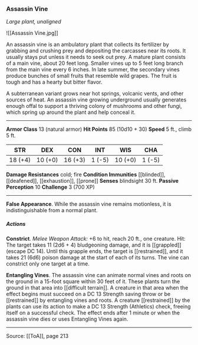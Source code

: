 ### Assassin Vine
_Large plant, unaligned_

![[Assassin Vine.jpg]]

An assassin vine is an ambulatory plant that collects its fertilizer by grabbing and crushing prey and depositing the carcasses near its roots. It usually stays put unless it needs to seek out prey. A mature plant consists of a main vine, about 20 feet long. Smaller vines up to 5 feet long branch from the main vine every 6 inches. In late summer, the secondary vines produce bunches of small fruits that resemble wild grapes. The fruit is tough and has a hearty but bitter flavor.

A subterranean variant grows near hot springs, volcanic vents, and other sources of heat. An assassin vine growing underground usually generates enough offal to support a thriving colony of mushrooms and other fungi, which spring up around the plant and help conceal it.






---

**Armor Class** 13 (natural armor)
**Hit Points** 85 (10d10 + 30)
**Speed** 5 ft., climb 5 ft.

| STR     | DEX     | CON     | INT     | WIS     | CHA     |
|---------|---------|---------|---------|---------|---------|
| 18 (+4) | 10 (+0) | 16 (+3) | 1 (-5) | 10 (+0) | 1 (-5) |

**Damage Resistances** cold; fire
**Condition Immunities** [[blinded]], [[deafened]], [[exhaustion]], [[prone]]
**Senses** blindsight 30 ft.
**Passive Perception** 10
**Challenge** 3 (700 XP)

---

**False Appearance**. While the assassin vine remains motionless, it is indistinguishable from a normal plant.

##### Actions
**Constrict**. _Melee Weapon Attack:_ +6 to hit, reach 20 ft., one creature. Hit: The target takes 11 (2d6 + 4) bludgeoning damage, and it is [[grappled]] (escape DC 14). Until this grapple ends, the target is [[restrained]], and it takes 21 (6d6) poison damage at the start of each of its turns. The vine can constrict only one target at a time.

**Entangling Vines**. The assassin vine can animate normal vines and roots on the ground in a 15-foot square within 30 feet of it. These plants turn the ground in that area into [[difficult terrain]]. A creature in that area when the effect begins must succeed on a DC 13 Strength saving throw or be [[restrained]] by entangling vines and roots. A creature [[restrained]] by the plants can use its action to make a DC 13 Strength (Athletics) check, freeing itself on a successful check. The effect ends after 1 minute or when the assassin vine dies or uses Entangling Vines again.


---

Source: [[ToA]], page 213